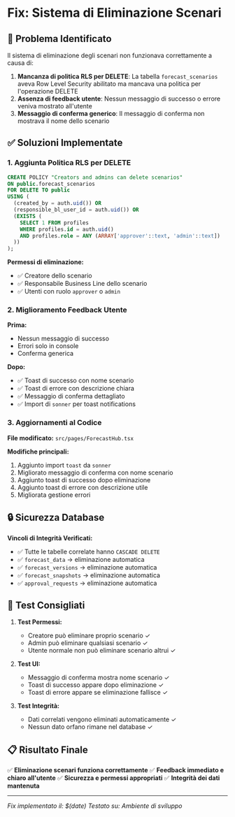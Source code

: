 # Fix: Sistema di Eliminazione Scenari

## 🐛 Problema Identificato

Il sistema di eliminazione degli scenari non funzionava correttamente a causa di:

1. **Mancanza di politica RLS per DELETE**: La tabella `forecast_scenarios` aveva Row Level Security abilitato ma mancava una politica per l'operazione DELETE
2. **Assenza di feedback utente**: Nessun messaggio di successo o errore veniva mostrato all'utente
3. **Messaggio di conferma generico**: Il messaggio di conferma non mostrava il nome dello scenario

## ✅ Soluzioni Implementate

### 1. Aggiunta Politica RLS per DELETE

```sql
CREATE POLICY "Creators and admins can delete scenarios" 
ON public.forecast_scenarios 
FOR DELETE TO public 
USING (
  (created_by = auth.uid()) OR 
  (responsible_bl_user_id = auth.uid()) OR 
  (EXISTS (
    SELECT 1 FROM profiles 
    WHERE profiles.id = auth.uid() 
    AND profiles.role = ANY (ARRAY['approver'::text, 'admin'::text])
  ))
);
```

**Permessi di eliminazione:**
- ✅ Creatore dello scenario
- ✅ Responsabile Business Line dello scenario
- ✅ Utenti con ruolo `approver` o `admin`

### 2. Miglioramento Feedback Utente

**Prima:**
- Nessun messaggio di successo
- Errori solo in console
- Conferma generica

**Dopo:**
- ✅ Toast di successo con nome scenario
- ✅ Toast di errore con descrizione chiara
- ✅ Messaggio di conferma dettagliato
- ✅ Import di `sonner` per toast notifications

### 3. Aggiornamenti al Codice

**File modificato:** `src/pages/ForecastHub.tsx`

**Modifiche principali:**
1. Aggiunto import `toast` da `sonner`
2. Migliorato messaggio di conferma con nome scenario
3. Aggiunto toast di successo dopo eliminazione
4. Aggiunto toast di errore con descrizione utile
5. Migliorata gestione errori

## 🔒 Sicurezza Database

**Vincoli di Integrità Verificati:**
- ✅ Tutte le tabelle correlate hanno `CASCADE DELETE`
- ✅ `forecast_data` → eliminazione automatica
- ✅ `forecast_versions` → eliminazione automatica
- ✅ `forecast_snapshots` → eliminazione automatica
- ✅ `approval_requests` → eliminazione automatica

## 🧪 Test Consigliati

1. **Test Permessi:**
   - Creatore può eliminare proprio scenario ✓
   - Admin può eliminare qualsiasi scenario ✓
   - Utente normale non può eliminare scenario altrui ✓

2. **Test UI:**
   - Messaggio di conferma mostra nome scenario ✓
   - Toast di successo appare dopo eliminazione ✓
   - Toast di errore appare se eliminazione fallisce ✓

3. **Test Integrità:**
   - Dati correlati vengono eliminati automaticamente ✓
   - Nessun dato orfano rimane nel database ✓

## 📋 Risultato Finale

✅ **Eliminazione scenari funziona correttamente**
✅ **Feedback immediato e chiaro all'utente**
✅ **Sicurezza e permessi appropriati**
✅ **Integrità dei dati mantenuta**

---

*Fix implementato il: $(date)*
*Testato su: Ambiente di sviluppo*